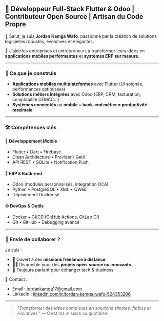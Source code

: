 ## 🚀 Développeur Full-Stack Flutter & Odoo | Contributeur Open Source | Artisan du Code Propre

👋 Salut, je suis **Jordan Kamga Wafo**, passionné par la création de solutions logicielles robustes, évolutives et élégantes.

🎯 J’aide les entreprises et entrepreneurs à transformer leurs idées en **applications mobiles performantes** et **systèmes ERP sur mesure**.

---

### 📱 Ce que je construis

* **Applications mobiles multiplateformes** avec Flutter (UI soignée, performances optimisées)
* **Solutions métiers intégrées** avec Odoo (ERP, CRM, facturation, comptabilité CEMAC…)
* **Systèmes connectés** où **mobile + back-end métier = productivité maximale**

---

### 🛠️ Compétences clés

#### 📱 **Développement Mobile**

* Flutter • Dart • Firebase
* Clean Architecture • Provider / GetX
* API REST • SQLite • Notification Push

#### 🧩 **ERP & Back-end**

* Odoo (modules personnalisés, intégration OCA)
* Python • PostgreSQL • XML • QWeb
* Déploiement Dockerisé

#### ⚙️ **DevOps & Outils**

* Docker • CI/CD (GitHub Actions, GitLab CI)
* Git • GitHub • Debugging avancé

---

### 🤝 Envie de collaborer ?

Je suis :

* 💼 Ouvert à des **missions freelance à distance**
* 🧑‍💻 Disponible pour des **projets open-source ou innovants**
* 💬 Toujours partant pour échanger tech & business

📩 Contact :

* Email : [jordankamga17@gmail.com](mailto:jordankamga17@gmail.com)
* LinkedIn : [linkedin.com/in/jordan-kamga-wafo-524353206](https://www.linkedin.com/in/jordan-kamga-wafo-524353206)

---

> *"Transformer des idées complexes en solutions simples, fiables et évolutives."*
> — C’est ma mission au quotidien.
